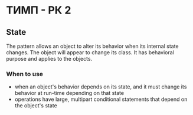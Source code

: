 # TИМП - РК 2
## State

The pattern allows an object to alter its behavior when its internal state changes.
The object will appear to change its class. It has behavioral purpose and applies 
to the objects.

### When to use

* when an object's behavior depends on its state, and it must change its behavior at run-time depending on that state
* operations have large, multipart conditional statements that depend on the object's state
